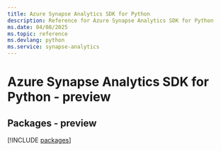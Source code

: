 ```yaml
---
title: Azure Synapse Analytics SDK for Python
description: Reference for Azure Synapse Analytics SDK for Python
ms.date: 04/08/2025
ms.topic: reference
ms.devlang: python
ms.service: synapse-analytics
---
```

# Azure Synapse Analytics SDK for Python - preview
## Packages - preview
[!INCLUDE [packages](synapse-analytics-index.md)]